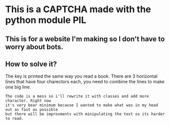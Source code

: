 # This is a CAPTCHA made with the python module PIL

## This is for a website I'm making so I don't have to worry about bots.


## How to solve it?

The key is printed the same way you read a book.
There are 3 horizontal lines that have four charectors each, you need to combine the lines to make one big line. 

```
The code is a mess so i'll rewrite it with classes and add more character. Right now
it's very bear minimum because I wanted to make what was in my head out as fast as possible
but there will be improvments with minipulating the text so its harder to read.
```


